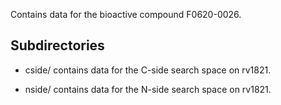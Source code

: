 Contains data for the bioactive compound F0620-0026.

## Subdirectories

- cside/ contains data for the C-side search space on rv1821.

- nside/ contains data for the N-side search space on rv1821.

